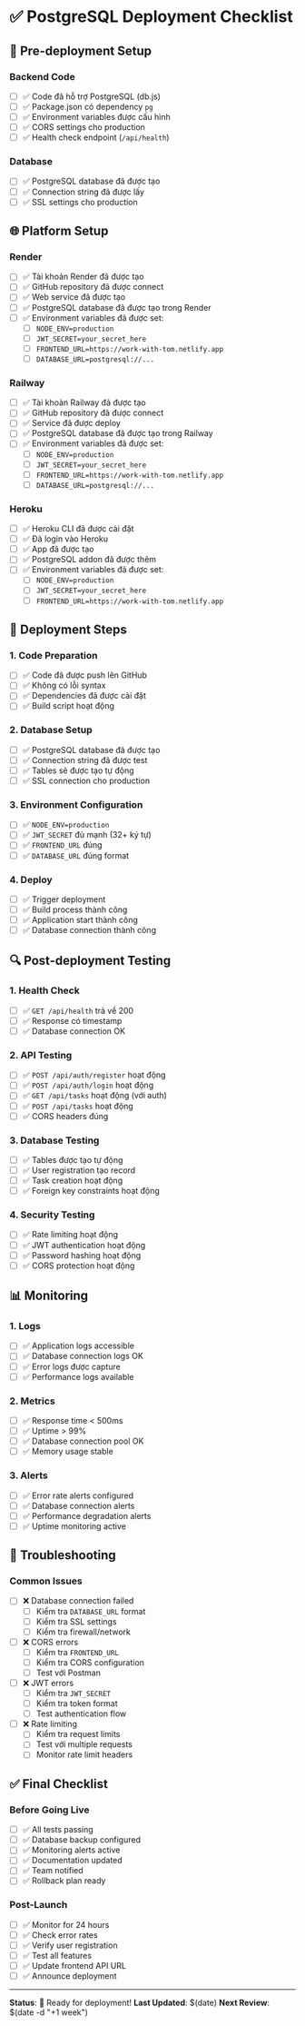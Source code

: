 # ✅ PostgreSQL Deployment Checklist

## 🔧 Pre-deployment Setup

### Backend Code
- [ ] ✅ Code đã hỗ trợ PostgreSQL (db.js)
- [ ] ✅ Package.json có dependency `pg`
- [ ] ✅ Environment variables được cấu hình
- [ ] ✅ CORS settings cho production
- [ ] ✅ Health check endpoint (`/api/health`)

### Database
- [ ] ✅ PostgreSQL database đã được tạo
- [ ] ✅ Connection string đã được lấy
- [ ] ✅ SSL settings cho production

## 🌐 Platform Setup

### Render
- [ ] ✅ Tài khoản Render đã được tạo
- [ ] ✅ GitHub repository đã được connect
- [ ] ✅ Web service đã được tạo
- [ ] ✅ PostgreSQL database đã được tạo trong Render
- [ ] ✅ Environment variables đã được set:
  - [ ] `NODE_ENV=production`
  - [ ] `JWT_SECRET=your_secret_here`
  - [ ] `FRONTEND_URL=https://work-with-tom.netlify.app`
  - [ ] `DATABASE_URL=postgresql://...`

### Railway
- [ ] ✅ Tài khoản Railway đã được tạo
- [ ] ✅ GitHub repository đã được connect
- [ ] ✅ Service đã được deploy
- [ ] ✅ PostgreSQL database đã được tạo trong Railway
- [ ] ✅ Environment variables đã được set:
  - [ ] `NODE_ENV=production`
  - [ ] `JWT_SECRET=your_secret_here`
  - [ ] `FRONTEND_URL=https://work-with-tom.netlify.app`
  - [ ] `DATABASE_URL=postgresql://...`

### Heroku
- [ ] ✅ Heroku CLI đã được cài đặt
- [ ] ✅ Đã login vào Heroku
- [ ] ✅ App đã được tạo
- [ ] ✅ PostgreSQL addon đã được thêm
- [ ] ✅ Environment variables đã được set:
  - [ ] `NODE_ENV=production`
  - [ ] `JWT_SECRET=your_secret_here`
  - [ ] `FRONTEND_URL=https://work-with-tom.netlify.app`

## 🚀 Deployment Steps

### 1. Code Preparation
- [ ] ✅ Code đã được push lên GitHub
- [ ] ✅ Không có lỗi syntax
- [ ] ✅ Dependencies đã được cài đặt
- [ ] ✅ Build script hoạt động

### 2. Database Setup
- [ ] ✅ PostgreSQL database đã được tạo
- [ ] ✅ Connection string đã được test
- [ ] ✅ Tables sẽ được tạo tự động
- [ ] ✅ SSL connection cho production

### 3. Environment Configuration
- [ ] ✅ `NODE_ENV=production`
- [ ] ✅ `JWT_SECRET` đủ mạnh (32+ ký tự)
- [ ] ✅ `FRONTEND_URL` đúng
- [ ] ✅ `DATABASE_URL` đúng format

### 4. Deploy
- [ ] ✅ Trigger deployment
- [ ] ✅ Build process thành công
- [ ] ✅ Application start thành công
- [ ] ✅ Database connection thành công

## 🔍 Post-deployment Testing

### 1. Health Check
- [ ] ✅ `GET /api/health` trả về 200
- [ ] ✅ Response có timestamp
- [ ] ✅ Database connection OK

### 2. API Testing
- [ ] ✅ `POST /api/auth/register` hoạt động
- [ ] ✅ `POST /api/auth/login` hoạt động
- [ ] ✅ `GET /api/tasks` hoạt động (với auth)
- [ ] ✅ `POST /api/tasks` hoạt động
- [ ] ✅ CORS headers đúng

### 3. Database Testing
- [ ] ✅ Tables được tạo tự động
- [ ] ✅ User registration tạo record
- [ ] ✅ Task creation hoạt động
- [ ] ✅ Foreign key constraints hoạt động

### 4. Security Testing
- [ ] ✅ Rate limiting hoạt động
- [ ] ✅ JWT authentication hoạt động
- [ ] ✅ Password hashing hoạt động
- [ ] ✅ CORS protection hoạt động

## 📊 Monitoring

### 1. Logs
- [ ] ✅ Application logs accessible
- [ ] ✅ Database connection logs OK
- [ ] ✅ Error logs được capture
- [ ] ✅ Performance logs available

### 2. Metrics
- [ ] ✅ Response time < 500ms
- [ ] ✅ Uptime > 99%
- [ ] ✅ Database connection pool OK
- [ ] ✅ Memory usage stable

### 3. Alerts
- [ ] ✅ Error rate alerts configured
- [ ] ✅ Database connection alerts
- [ ] ✅ Performance degradation alerts
- [ ] ✅ Uptime monitoring active

## 🔧 Troubleshooting

### Common Issues
- [ ] ❌ Database connection failed
  - [ ] Kiểm tra `DATABASE_URL` format
  - [ ] Kiểm tra SSL settings
  - [ ] Kiểm tra firewall/network

- [ ] ❌ CORS errors
  - [ ] Kiểm tra `FRONTEND_URL`
  - [ ] Kiểm tra CORS configuration
  - [ ] Test với Postman

- [ ] ❌ JWT errors
  - [ ] Kiểm tra `JWT_SECRET`
  - [ ] Kiểm tra token format
  - [ ] Test authentication flow

- [ ] ❌ Rate limiting
  - [ ] Kiểm tra request limits
  - [ ] Test với multiple requests
  - [ ] Monitor rate limit headers

## ✅ Final Checklist

### Before Going Live
- [ ] ✅ All tests passing
- [ ] ✅ Database backup configured
- [ ] ✅ Monitoring alerts active
- [ ] ✅ Documentation updated
- [ ] ✅ Team notified
- [ ] ✅ Rollback plan ready

### Post-Launch
- [ ] ✅ Monitor for 24 hours
- [ ] ✅ Check error rates
- [ ] ✅ Verify user registration
- [ ] ✅ Test all features
- [ ] ✅ Update frontend API URL
- [ ] ✅ Announce deployment

---

**Status**: 🚀 Ready for deployment!
**Last Updated**: $(date)
**Next Review**: $(date -d "+1 week") 